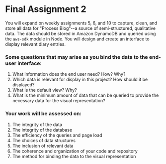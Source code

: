 # Final Assignment 2

You will expand on weekly assignments 5, 6, and 10 to capture, clean, and store all data for "Process Blog"--a source of semi-structured, qualitative data. The data should be stored in Amazon DynamoDB and queried using the `aws-sdk` module in Node. You will design and create an interface to display relevant diary entries. 

### Some questions that may arise as you bind the data to the end-user interface:

1. What information does the end user need? How? Why?  
2. Which data is relevant for display in this project? How should it be displayed?  
3. What is the default view? Why?  
4. What is the minimum amount of data that can be queried to provide the necessary data for the visual representation?  

### Your work will be assessed on:

1. The integrity of the data  
2. The integrity of the database  
3. The efficiency of the queries and page load  
4. The choices of data structures  
5. The inclusion of relevant data  
6. The coherence and organization of your code and repository  
7. The method for binding the data to the visual representation  